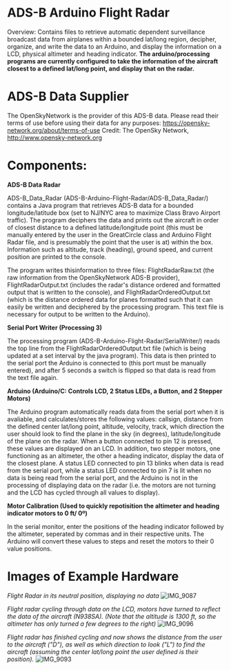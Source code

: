 # ADS-B Arduino Flight Radar 
Overview: Contains files to retrieve automatic dependent surveillance broadcast data from airplanes within a bounded lat/long region, decipher, organize, and write the data to an Arduino, and display the information on a LCD, physical altimeter and heading indicator. **The arduino/processing programs are currently configured to take the information of the aircraft closest to a defined lat/long point, and display that on the radar.**

# ADS-B Data Supplier 
The OpenSkyNetwork is the provider of this ADS-B data. Please read their terms of use before using their data for any purposes: https://opensky-network.org/about/terms-of-use 
Credit: The OpenSky Network, http://www.opensky-network.org

# Components: 
**ADS-B Data Radar**

ADS-B_Data_Radar (ADS-B-Arduino-Flight-Radar/ADS-B_Data_Radar/) contains a Java program that retrieves ADS-B data for a bounded longitude/latitude box (set to NJ/NYC area to maximize Class Bravo Airport traffic). The program deciphers the data and prints out the aircraft in order of closest distance to a defined latitude/longitude point (this must be manually entered by the user in the GreatCircle class and Arduino Flight Radar file, and is presumably the point that the user is at) within the box. Information such as altitude, track (heading), ground speed, and current position are printed to the console. 

The program writes thisinformation  to three files: FlightRadarRaw.txt (the raw information from the OpenSkyNetwork ADS-B provider), 
FlightRadarOutput.txt (includes the radar's distance ordered and formatted output that is written to the console),
and FlightRadarOrderedOutput.txt (which is the distance ordered data for planes formatted such that it can easily be written and 
deciphered by the processing program. This text file is necessary for output to be written to the Arduino).
   
**Serial Port Writer (Processing 3)**

The processing program (ADS-B-Arduino-Flight-Radar/SerialWriter/) reads the top line from the FlightRadarOrderedOutput.txt file (which is being 
updated at a set interval by the java program). This data is then printed to the serial port the Arduino is connected to (this port must be manually entered), and after 5 seconds a switch is flipped so that data is read from the text file again. 

**Arduino (Arduino/C: Controls LCD, 2 Status LEDs, a Button, and 2 Stepper Motors)**

The Arduino program automatically reads data from the serial port when it is avaliable, and calculates/stores the following values: callsign, distance from the defined center lat/long point, altitude, velocity, track, which direction the user should look to find the plane in the sky (in degrees), latitude/longitude of the plane on the radar. When a button connected to pin 12 is pressed, these values are displayed on an LCD. In addition, two stepper motors, one functioning as an altimeter, the other a heading indicator, display the data of the closest plane. A status LED connected to pin 13 blinks when data is read from the serial port, while a status LED connected to pin 7 is lit when no data is being read from the serial port, and the Arduino is not in the processing of displaying data on the radar (i.e. the motors are not turning and the LCD has cycled through all values to display). 

**Motor Calibration (Used to quickly repotisition the altimeter and heading indicator motors to 0 ft/ 0º)**

In the serial monitor, enter the positions of the heading indicator followed by the altimeter, seperated by commas and in their respective units. The Arduino will convert these values to steps and reset the motors to their 0 value positions. 

# Images of Example Hardware
*Flight Radar in its neutral position, displaying no data*
![IMG_9087](https://user-images.githubusercontent.com/56012430/88239488-8f319f80-cc52-11ea-8cc5-9f7195471c63.jpg)

*Flight radar cycling through data on the LCD, motors have turned to reflect the data of the aircraft (N938SA). (Note that the altitude is 1300 ft, so the altimeter has only turned a few degrees to the right)*
![IMG_9096](https://user-images.githubusercontent.com/56012430/88239554-b5efd600-cc52-11ea-8bdb-d709a1814c7b.jpg)

*Flight radar has finished cycling and now shows the distance from the user to the aircraft ("D"), as well as which direction to look ("L") to find the aircraft (assuming the center lat/long point the user defined is their position).*
![IMG_9093](https://user-images.githubusercontent.com/56012430/88239559-bb4d2080-cc52-11ea-9d6d-a9b35b7e00ba.JPG)



